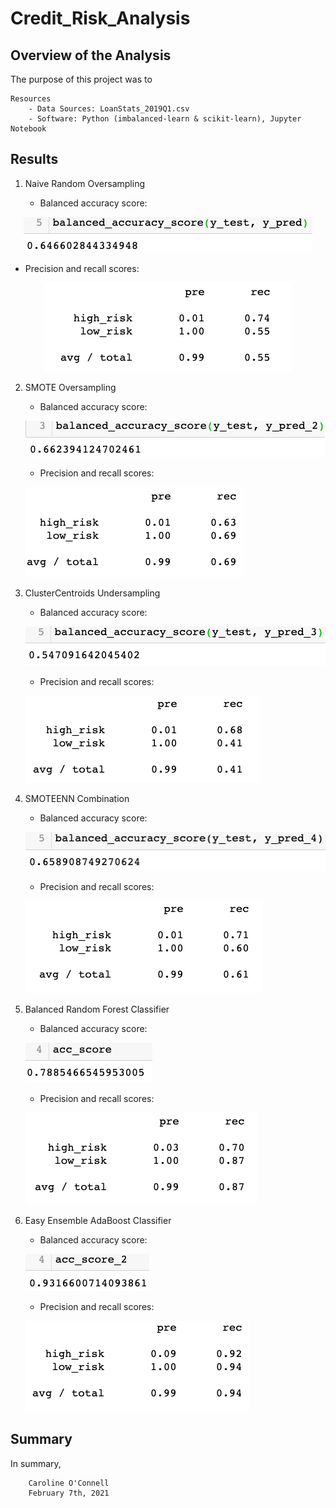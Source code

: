 # Credit_Risk_Analysis

## Overview of the Analysis

The purpose of this project was to 

    Resources
        - Data Sources: LoanStats_2019Q1.csv
        - Software: Python (imbalanced-learn & scikit-learn), Jupyter Notebook

## Results

1. Naive Random Oversampling

   - Balanced accuracy score:
<p align="center"><img src="https://github.com/coconnell022/Credit_Risk_Analysis/blob/main/Images/Naive%20Random%20Oversampling_BAS.png?raw=true"></p>
    
   - Precision and recall scores:  
   <p align="center"><img src="https://github.com/coconnell022/Credit_Risk_Analysis/blob/main/Images/Naive%20Random%20Oversampling_ICR.png?raw=true"></p>
    
2. SMOTE Oversampling

    - Balanced accuracy score:
    
    ![alt text](https://github.com/coconnell022/Credit_Risk_Analysis/blob/main/Images/SMOTE%20Oversampling_BAS.png?raw=true)

    - Precision and recall scores:
    
    ![alt text](https://github.com/coconnell022/Credit_Risk_Analysis/blob/main/Images/SMOTE%20Oversampling_ICR.png?raw=true)

3. ClusterCentroids Undersampling

    - Balanced accuracy score:
    
    ![alt text](https://github.com/coconnell022/Credit_Risk_Analysis/blob/main/Images/ClusterCentroids%20Undersampling_BAS.png?raw=true)

    - Precision and recall scores:
    
    ![alt text](https://github.com/coconnell022/Credit_Risk_Analysis/blob/main/Images/ClusterCentroids%20Undersampling_ICR.png?raw=true)

4. SMOTEENN Combination

    - Balanced accuracy score:
    
    ![alt text](https://github.com/coconnell022/Credit_Risk_Analysis/blob/main/Images/SMOTEENN%20Combination_BAS.png?raw=true)

    - Precision and recall scores:
    
    ![alt text](https://github.com/coconnell022/Credit_Risk_Analysis/blob/main/Images/SMOTEENN%20Combination_ICR.png?raw=true)

5. Balanced Random Forest Classifier

    - Balanced accuracy score:
    
    ![alt text](https://github.com/coconnell022/Credit_Risk_Analysis/blob/main/Images/Balanced%20Random%20Forest%20Classifier_BAS.png?raw=true)

    - Precision and recall scores:
    
    ![alt text](https://github.com/coconnell022/Credit_Risk_Analysis/blob/main/Images/Balanced%20Random%20Forest%20Classifier_ICR.png?raw=true)

6. Easy Ensemble AdaBoost Classifier

    - Balanced accuracy score:
    
    ![alt text](https://github.com/coconnell022/Credit_Risk_Analysis/blob/main/Images/Easy%20Ensemble%20AdaBoost%20Classifier_BAS.png?raw=true)

    - Precision and recall scores:
    
    ![alt text](https://github.com/coconnell022/Credit_Risk_Analysis/blob/main/Images/Easy%20Ensemble%20AdaBoost%20Classifier_ICR.png?raw=true)

## Summary

In summary, 


        Caroline O'Connell
        February 7th, 2021

